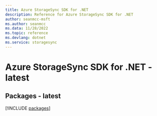 ```yaml
---
title: Azure StorageSync SDK for .NET
description: Reference for Azure StorageSync SDK for .NET
author: seanmcc-msft
ms.author: seanmcc
ms.data: 11/28/2022
ms.topic: reference
ms.devlang: dotnet
ms.service: storagesync
---
```

# Azure StorageSync SDK for .NET - latest
## Packages - latest
[!INCLUDE [packages](storagesync-index.md)]